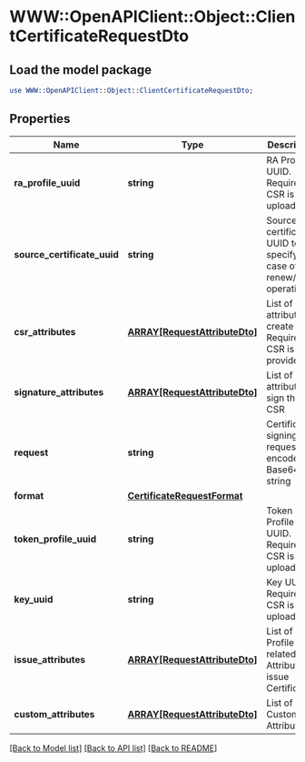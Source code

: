 # WWW::OpenAPIClient::Object::ClientCertificateRequestDto

## Load the model package
```perl
use WWW::OpenAPIClient::Object::ClientCertificateRequestDto;
```

## Properties
Name | Type | Description | Notes
------------ | ------------- | ------------- | -------------
**ra_profile_uuid** | **string** | RA Profile UUID. Required if CSR is not uploaded | 
**source_certificate_uuid** | **string** | Source certificate UUID to specify in case of renew/rekey operation | [optional] 
**csr_attributes** | [**ARRAY[RequestAttributeDto]**](RequestAttributeDto.md) | List of attributes to create CSR. Required if CSR is not provided | [optional] 
**signature_attributes** | [**ARRAY[RequestAttributeDto]**](RequestAttributeDto.md) | List of attributes to sign the CSR | [optional] 
**request** | **string** | Certificate signing request encoded as Base64 string | [optional] 
**format** | [**CertificateRequestFormat**](CertificateRequestFormat.md) |  | [optional] 
**token_profile_uuid** | **string** | Token Profile UUID. Required if CSR is not uploaded | [optional] 
**key_uuid** | **string** | Key UUID. Required if CSR is not uploaded | [optional] 
**issue_attributes** | [**ARRAY[RequestAttributeDto]**](RequestAttributeDto.md) | List of RA Profile related Attributes to issue Certificate | 
**custom_attributes** | [**ARRAY[RequestAttributeDto]**](RequestAttributeDto.md) | List of Custom Attributes | [optional] 

[[Back to Model list]](../README.md#documentation-for-models) [[Back to API list]](../README.md#documentation-for-api-endpoints) [[Back to README]](../README.md)


